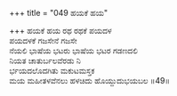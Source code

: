 +++
title = "049 ಹಯಕೆ ಹಯ"

+++
ಹಯಕೆ ಹಯ ರಥ ರಥಕೆ ಪಯದಳ  
ಪಯದಳಕೆ ಗಜಸೇನೆ ಗಜಸೇ  
ನೆಯಲಿ ಭಾಷೆಯ ಭಟರು ಭಾಷೆಯ ಭಟರ ಗಡಣದಲಿ  
ನಿಯತ ಚಾತುರ್ಬಲವೆರಡು ನಿ  
ರ್ಭಯದಲೊದಗಿತು ಮಕುಟಮಸ್ತಕ  
ಮಯ ಮಹೀತಳವೆನಲು ಹಳಚಿದು ಹೊಯ್ದುದುಭಯಬಲ    ॥49॥